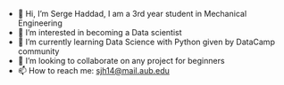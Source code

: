 - 👋 Hi, I’m Serge Haddad, I am a 3rd year student in Mechanical Engineering
- 👀 I’m interested in becoming a Data scientist
- 🌱 I’m currently learning Data Science with Python given by DataCamp community
- 💞️ I’m looking to collaborate on any project for beginners
- 📫 How to reach me: sjh14@mail.aub.edu

<!---
serbenz19/serbenz19 is a ✨ special ✨ repository because its `README.md` (this file) appears on your GitHub profile.
You can click the Preview link to take a look at your changes.
--->
